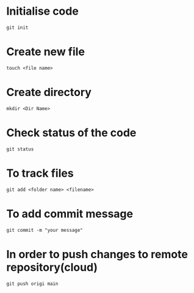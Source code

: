 # Initialise code
`git init`

# Create new file
`touch <file name>`

# Create directory 
`mkdir <Dir Name>`

# Check status of the code
`git status`

# To track files
`git add <folder name> <filename>`

# To add commit message
`git commit -m "your message"`

# In order to push changes to remote repository(cloud)
`git push origi main`
